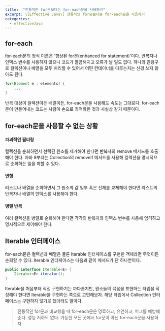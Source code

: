 ```yaml
---
title:  "전통적인 for문보다는 for-each문을 사용하라"
excerpt: \[Effective Java\] 전통적인 for문보다는 for-each문을 사용하라
categories:
  - effectiveJava
---
```


## for-each
for-each문의 정식 이름은 '향상된 for문(enhanced for statement)'이다. 반복자나 인덱스 변수를 사용하지 않으니 코드가 깔끔해지고 오류가 날 일도 없다. 하나의 관용구로 컬렉션이나 배열을 모두 처리할 수 있어서 어떤 컨테이너를 다루는지는 신경 쓰지 않아도 된다.

  
```java
for(Element e : elements) {
    ...
}
```  

반복 대상이 컬렉션이든 배열이든, for-each문을 사용해도 속도는 그대로다. for-each문이 만들어내는 코드는 사람이 손으로 최적화한 것과 사실상 같기 때문이다.

## for-each문을 사용할 수 없는 상황

#### 파괴적인 필터링
컬렉션을 순회하면서 선택된 원소를 제거해야 한다면 반복자의 remove 메서드를 호출해야 한다. 자바 8부터는 Collection의 removeIf 메서드를 사용해 컬렉션을 명시적으로 순회하는 일을 피할 수 있다.

#### 변형
리스트나 배열을 순회하면서 그 원소의 값 일부 혹은 전체를 교체해야 한다면 리스트의 반복자나 배열의 인덱스를 사용해야 한다.

#### 병렬 반복
여러 컬렉션을 병렬로 순회해야 한다면 각각의 반복자와 인덱스 변수를 사용해 엄격하고 명시적으로 제어해야 한다.


## Iterable 인터페이스
for-each문은 컬렉션과 배열은 물론 Iterable 인터페이스를 구현한 객체라면 무엇이든 순회할 수 있다. Iterable 인터페이스는 다음과 같이 메서드가 단 하나뿐이다.

  
```java
public interface Iterable<E> {
    Iterator<E> iterator();
}
```  

Iterable을 처음부터 직접 구현하기는 까다롭지만, 원소들의 묶음을 표현하는 타입을 작성해야 한다면 Iterable을 구현하는 쪽으로 고민해보자. 해당 타입에서 Collection 인터페이스는 구현하지 않기로 했더라도 말이다.

> 전통적인 for문과 비교했을 때 for-each문은 명료하고, 유연하고, 버그를 예방해준다. 성능 저하도 없다. 가능한 모든 곳에서 for문이 아닌 for-each문을 사용하자.